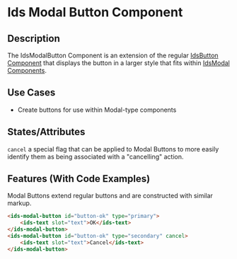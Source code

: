 # Ids Modal Button Component

## Description

The IdsModalButton Component is an extension of the regular [IdsButton Component](../ids-button/README.md) that displays the button in a larger style that fits within [IdsModal Components](../ids-modal/README.md).

## Use Cases

- Create buttons for use within Modal-type components

## States/Attributes

`cancel` a special flag that can be applied to Modal Buttons to more easily identify them as being associated with a "cancelling" action.

## Features (With Code Examples)

Modal Buttons extend regular buttons and are constructed with similar markup.

```html
<ids-modal-button id="button-ok" type="primary">
    <ids-text slot="text">OK</ids-text>
</ids-modal-button>
<ids-modal-button id="button-ok" type="secondary" cancel>
    <ids-text slot="text">Cancel</ids-text>
</ids-modal-button>
```
